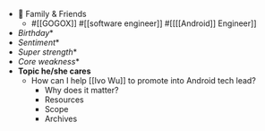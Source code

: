 - 🤝 Family & Friends
    - #[[GOGOX]] #[[software engineer]] #[[[[Android]] Engineer]]
- *Birthday**
- *Sentiment**
- *Super strength**
- *Core weakness**
- **Topic he/she cares**
    - How can I help [[Ivo Wu]] to promote into Android tech lead?
        - Why does it matter?
        - Resources
        - Scope
        - Archives
